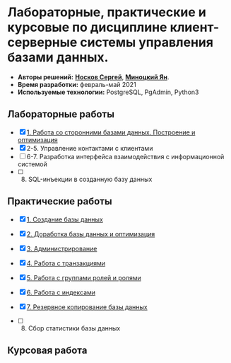 # Лабораторные, практические и курсовые по дисциплине клиент-серверные системы управления базами данных.

* **Авторы решений:** [**Носков Сергей**](https://github.com/noskovsv), [**Миноцкий Ян**](https://github.com/Yan-Minotskiy).
* **Время разработки:** февраль-май 2021
* **Используемые технологии:** PostgreSQL, PgAdmin, Python3

## Лабораторные работы

- [x] [1. Работа со сторонними базами данных. Построение и оптимизация](Лабораторные%20работы/Лабораторная%20№1%20-%20Работа%20со%20стороннними%20базами%20данных.%20Построение%20и%20оптимизация.md)
- [x] 2-5. Управление контактами с клиентами
- [ ] 6-7. Разработка интерфейса взаимодействия с информационной системой
- [ ] 8. SQL-инъекции в созданную базу данных

## Практические работы

- [x] [1. Создание базы данных](./Практические%20работы/Практика%20№1%20-%20Создание%20базы%20данных.md)

- [x] [2. Доработка базы данных и оптимизация](./Практические%20работы/Практика%20№1%20-%20Создание%20базы%20данных.md)

- [x] [3. Администрирование](./Практические%20работы/Практика%20№3%20-%20Администрирование.md)

- [x] [4. Работа с транзакциями](//Практические%20работы/Практика%20№4%20-%20Работа%20с%20транзакциями.md)

- [x] [5. Работа с группами ролей и ролями](./Практические%20работы/Практика%20№5%20-%20Работа%20с%20группами%20ролей%20и%20ролями.md) 
- [x] [6. Работа с индексами](Практика%20№6%20-%20Работа%20с%20индексами.md)
- [x] [7. Резервное копирование базы данных](./Практические%20работы/Практика%20№7%20-%20Резервное%20копирование%20базы%20данных.md)
- [ ] 8. Сбор статистики базы данных

## Курсовая работа